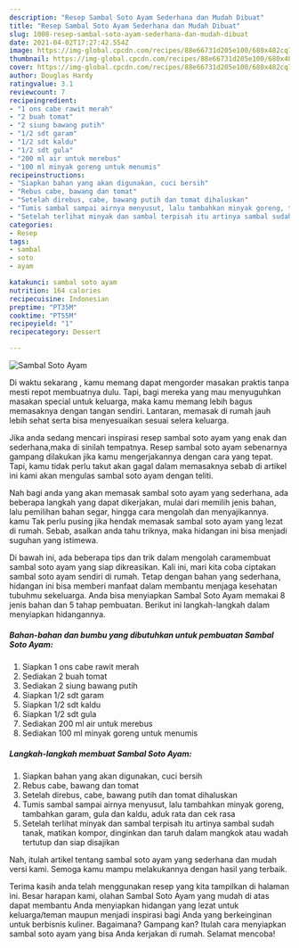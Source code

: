 ```yaml
---
description: "Resep Sambal Soto Ayam Sederhana dan Mudah Dibuat"
title: "Resep Sambal Soto Ayam Sederhana dan Mudah Dibuat"
slug: 1008-resep-sambal-soto-ayam-sederhana-dan-mudah-dibuat
date: 2021-04-02T17:27:42.554Z
image: https://img-global.cpcdn.com/recipes/88e66731d205e100/680x482cq70/sambal-soto-ayam-foto-resep-utama.jpg
thumbnail: https://img-global.cpcdn.com/recipes/88e66731d205e100/680x482cq70/sambal-soto-ayam-foto-resep-utama.jpg
cover: https://img-global.cpcdn.com/recipes/88e66731d205e100/680x482cq70/sambal-soto-ayam-foto-resep-utama.jpg
author: Douglas Hardy
ratingvalue: 3.1
reviewcount: 7
recipeingredient:
- "1 ons cabe rawit merah"
- "2 buah tomat"
- "2 siung bawang putih"
- "1/2 sdt garam"
- "1/2 sdt kaldu"
- "1/2 sdt gula"
- "200 ml air untuk merebus"
- "100 ml minyak goreng untuk menumis"
recipeinstructions:
- "Siapkan bahan yang akan digunakan, cuci bersih"
- "Rebus cabe, bawang dan tomat"
- "Setelah direbus, cabe, bawang putih dan tomat dihaluskan"
- "Tumis sambal sampai airnya menyusut, lalu tambahkan minyak goreng, tambahkan garam, gula dan kaldu, aduk rata dan cek rasa"
- "Setelah terlihat minyak dan sambal terpisah itu artinya sambal sudah tanak, matikan kompor, dinginkan dan taruh dalam mangkok atau wadah tertutup dan siap disajikan"
categories:
- Resep
tags:
- sambal
- soto
- ayam

katakunci: sambal soto ayam 
nutrition: 164 calories
recipecuisine: Indonesian
preptime: "PT35M"
cooktime: "PT55M"
recipeyield: "1"
recipecategory: Dessert

---
```



![Sambal Soto Ayam](https://img-global.cpcdn.com/recipes/88e66731d205e100/680x482cq70/sambal-soto-ayam-foto-resep-utama.jpg)

Di waktu  sekarang , kamu memang dapat mengorder masakan praktis tanpa mesti repot membuatnya dulu. Tapi, bagi mereka yang mau menyuguhkan masakan special untuk keluarga, maka kamu memang lebih bagus memasaknya dengan tangan sendiri. Lantaran, memasak di rumah jauh lebih sehat serta bisa menyesuaikan sesuai selera keluarga.

Jika anda sedang mencari inspirasi resep sambal soto ayam yang enak dan sederhana,maka di sinilah tempatnya. Resep sambal soto ayam  sebenarnya gampang dilakukan jika kamu mengerjakannya dengan cara yang tepat. Tapi, kamu tidak perlu takut akan gagal dalam memasaknya 
sebab di artikel ini kami akan mengulas sambal soto ayam dengan teliti.  



Nah bagi anda yang akan memasak sambal soto ayam yang sederhana, ada beberapa langkah yang dapat dikerjakan, mulai dari memilih jenis bahan, lalu pemilihan bahan segar, hingga cara mengolah dan menyajikannya. kamu Tak perlu pusing jika hendak memasak sambal soto ayam yang lezat di rumah. Sebab, asalkan anda  tahu triknya, maka hidangan ini bisa menjadi suguhan yang istimewa.

Di bawah ini, ada beberapa tips dan trik dalam mengolah caramembuat sambal soto ayam yang siap dikreasikan. Kali ini, mari kita coba ciptakan sambal soto ayam sendiri di rumah. Tetap dengan bahan yang sederhana, hidangan ini bisa memberi manfaat dalam membantu menjaga kesehatan tubuhmu sekeluarga. Anda bisa menyiapkan Sambal Soto Ayam memakai 8 jenis bahan dan 5 tahap pembuatan. Berikut ini langkah-langkah dalam menyiapkan hidangannya.

<!--inarticleads1-->

##### Bahan-bahan dan bumbu yang dibutuhkan untuk pembuatan Sambal Soto Ayam:

1. Siapkan 1 ons cabe rawit merah
1. Sediakan 2 buah tomat
1. Sediakan 2 siung bawang putih
1. Siapkan 1/2 sdt garam
1. Siapkan 1/2 sdt kaldu
1. Siapkan 1/2 sdt gula
1. Sediakan 200 ml air untuk merebus
1. Sediakan 100 ml minyak goreng untuk menumis




<!--inarticleads2-->

##### Langkah-langkah membuat Sambal Soto Ayam:

1. Siapkan bahan yang akan digunakan, cuci bersih
1. Rebus cabe, bawang dan tomat
1. Setelah direbus, cabe, bawang putih dan tomat dihaluskan
1. Tumis sambal sampai airnya menyusut, lalu tambahkan minyak goreng, tambahkan garam, gula dan kaldu, aduk rata dan cek rasa
1. Setelah terlihat minyak dan sambal terpisah itu artinya sambal sudah tanak, matikan kompor, dinginkan dan taruh dalam mangkok atau wadah tertutup dan siap disajikan




Nah, itulah artikel tentang  sambal soto ayam  yang sederhana dan mudah versi kami. Semoga kamu mampu melakukannya dengan hasil yang terbaik. 

Terima kasih anda telah menggunakan resep yang kita tampilkan di halaman ini. Besar harapan kami, olahan  Sambal Soto Ayam yang mudah di atas dapat membantu Anda menyiapkan hidangan yang lezat untuk keluarga/teman maupun menjadi inspirasi bagi Anda yang berkeinginan untuk berbisnis kuliner. Bagaimana? Gampang kan? Itulah cara menyiapkan sambal soto ayam yang bisa Anda kerjakan di rumah. Selamat mencoba!

